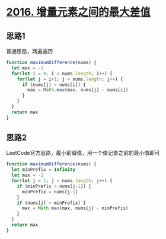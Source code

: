 # [2016. 增量元素之间的最大差值](https://leetcode-cn.com/problems/maximum-difference-between-increasing-elements/)

## 思路1

普通思路，两遍遍历

```js
function maximumDifference(nums) {
  let max = -1
  for(let i = 0; i < nums.length; i++) {
    for(let j = i+1; j < nums.length; j++) {
      if (nums[j] > nums[i]) {
        max = Math.max(max, nums[j] - nums[i])
      }
    }
  }
  return max
}
```

## 思路2

LeetCode官方思路，最小前缀值，用一个值记录之前的最小值即可

```js
function maximumDifference(nums) {
  let minPrefix = Infinity
  let max = -1
  for(let j = 1; j < nums.length; j++) {
    if (minPrefix > nums[j-1]) {
      minPrefix = nums[j-1]
    }
    if (nums[j] > minPrefix) {
      max = Math.max(max, nums[j] - minPrefix)
    }
  }
  return max
}
```
